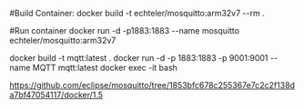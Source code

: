 #Build Container:
docker build -t echteler/mosquitto:arm32v7 --rm .

#Run container
docker run -d -p1883:1883 --name mosquitto echteler/mosquitto:arm32v7



docker build -t mqtt:latest .
docker run -d -p 1883:1883 -p 9001:9001 --name MQTT mqtt:latest
docker exec -it bash

https://github.com/eclipse/mosquitto/tree/1853bfc678c255367e7c2c2f138da7bf47054117/docker/1.5
